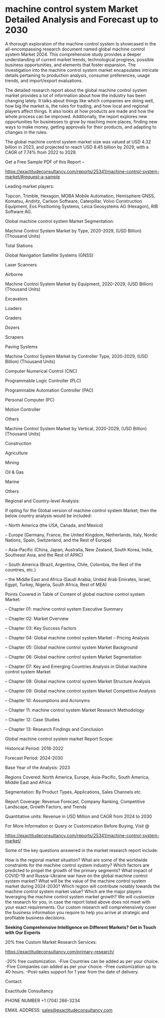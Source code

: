 # machine control system Market Detailed Analysis and Forecast up to 2030

A thorough exploration of the machine control system Is showcased  in the all-encompassing research document named global machine control system Market 2024. This comprehensive study provides a deeper understanding of current market trends, technological progress, possible business opportunities, and elements that foster expansion. The investigation into the machine control system market encapsulates intricate details pertaining to production analysis, consumer preferences, usage trends, and import/export evaluations.

The detailed research report about the global machine control system market provides a lot of information about how the industry has been changing lately. It talks about things like which companies are doing well, how big the market is, the rules for trading, and how local and regional players affect things. It also looks at how products are made and how the whole process can be improved. Additionally, the report explores new opportunities for businesses to grow by reaching more places, finding new ways to make money, getting approvals for their products, and adapting to changes in the rules.

The global machine control system market size was valued at USD 4.32 billion in 2023, and projected to reach USD 8.45 billion by 2029, with a CAGR of 7.74% from 2022 to 2029.

Get a Free Sample PDF of this Report –

https://exactitudeconsultancy.com/reports/25341/machine-control-system-market/#request-a-sample

Leading market players:

Topcon, Trimble, Hexagon, MOBA Mobile Automation, Hemisphere GNSS, Komatsu, Andritz, Carlson Software, Caterpillar, Volvo Construction Equipment, Eos Positioning Systems, Leica Geosystems AG (Hexagon), RIB Software AG.

Global machine control system Market Segmentation:

Machine Control System Market by Type, 2020-2029, (USD Billion) (Thousand Units)

Total Stations

Global Navigation Satellite Systems (GNSS)

Laser Scanners

Airborne

Machine Control System Market by Equipment, 2020-2029, (USD Billion) (Thousand Units)

Excavators

Loaders

Graders

Dozers

Scrapers

Paving Systems

Machine Control System Market by Controller Type, 2020-2029, (USD Billion) (Thousand Units)

Computer Numerical Control (CNC)

Programmable Logic Controller (PLC)

Programmable Automation Controller (PAC)

Personal Computer (PC)

Motion Controller

Others

Machine Control System Market by Vertical, 2020-2029, (USD Billion) (Thousand Units)

Construction

Agriculture

Mining

Oil & Gas

Marine

Others

Regional and Country-level Analysis:

If opting for the Global version of machine control system Market; then the below country analysis would be included:

– North America (the USA, Canada, and Mexico)

– Europe (Germany, France, the United Kingdom, Netherlands, Italy, Nordic Nations, Spain, Switzerland, and the Rest of Europe)

– Asia-Pacific (China, Japan, Australia, New Zealand, South Korea, India, Southeast Asia, and the Rest of APAC)

– South America (Brazil, Argentina, Chile, Colombia, the Rest of the countries, etc.)

– the Middle East and Africa (Saudi Arabia, United Arab Emirates, Israel, Egypt, Turkey, Nigeria, South Africa, Rest of MEA)

Points Covered in Table of Content of global machine control system Market:

– Chapter 01:  machine control system Executive Summary

– Chapter 02: Market Overview

– Chapter 03: Key Success Factors

– Chapter 04: Global machine control system Market – Pricing Analysis

– Chapter 05: Global machine control system Market Background

– Chapter 06: Global machine control system Market Segmentation

– Chapter 07: Key and Emerging Countries Analysis in Global machine control system Market

– Chapter 08: Global machine control system Market Structure Analysis

– Chapter 09: Global machine control system Market Competitive Analysis

– Chapter 10: Assumptions and Acronyms

– Chapter 11: machine control system Market Research Methodology

– Chapter 12: Case Studies

– Chapter 13: Research Findings and Conclusion

Global machine control system market Report Scope:

Historical Period: 2018-2022

Forecast Period: 2024-2030

Base Year of the Analysis: 2023

Regions Covered: North America, Europe, Asia-Pacific, South America, Middle East and Africa

Segmentation: By Product Types, Applications, Sales Channels etc

Report Coverage: Revenue Forecast, Company Ranking, Competitive Landscape, Growth Factors, and Trends

Quantitative units: Revenue in USD Million and CAGR from 2024 to 2030

For More Information or Query or Customization Before Buying, Visit @

https://exactitudeconsultancy.com/reports/25341/machine-control-system-market/

Some of the key questions answered in the market research report include:

How is the regional market situation?
What are some of the worldwide constraints for the machine control system industry?
Which factors are predicted to propel the growth of the primary segments?
What impact of COVID-19 and Russia-Ukraine war have on the global machine control system market?
What will be the value of the machine control system market during 2024-2030?
Which region will contribute notably towards the machine control system market value?
Which are the major players leveraging the machine control system market growth?
We will customize the research for you, in case the report listed above does not meet with your exact requirements. Our custom research will comprehensively cover the business information you require to help you arrive at strategic and profitable business decisions.

**Seeking Comprehensive Intelligence on Different Markets? Get in Touch with Our Experts**

20% free Custom Market Research Services:

https://exactitudeconsultancy.com/primary-research/

-20% free customization.
-Five Countries can be added as per your choice.
-Five Companies can added as per your choice.
-Free customization up to 40 hours.
-Post-sales support for 1 year from the date of delivery.

Contact:

Exactitude Consultancy

PHONE NUMBER +1 (704) 266-3234

EMAIL ADDRESS: sales@exactitudeconsultancy.com
